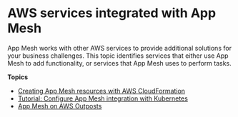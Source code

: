 # AWS services integrated with App Mesh<a name="appmesh-integrations"></a>

App Mesh works with other AWS services to provide additional solutions for your business challenges\. This topic identifies services that either use App Mesh to add functionality, or services that App Mesh uses to perform tasks\.

**Topics**
+ [Creating App Mesh resources with AWS CloudFormation](creating-resources-with-cloudformation.md)
+ [Tutorial: Configure App Mesh integration with Kubernetes](mesh-k8s-integration.md)
+ [App Mesh on AWS Outposts](app-mesh-on-outposts.md)